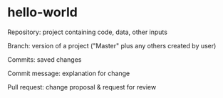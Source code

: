 # hello-world
Repository: project containing code, data, other inputs

Branch: version of a project ("Master" plus any others created by user)

Commits: saved changes

Commit message: explanation for change

Pull request: change proposal & request for review
